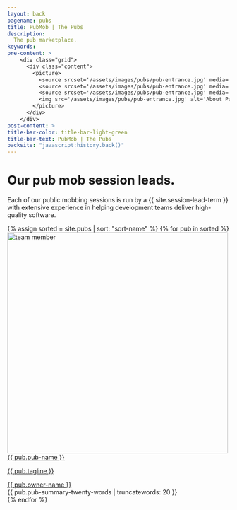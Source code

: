 ```yaml
---
layout: back
pagename: pubs
title: PubMob | The Pubs
description:
  The pub marketplace.
keywords:
pre-content: >
    <div class="grid">
      <div class="content">
        <picture>
          <source srcset='/assets/images/pubs/pub-entrance.jpg' media='(max-width: 1080px)'>
          <source srcset='/assets/images/pubs/pub-entrance.jpg' media='(min-width: 960px)'>
          <source srcset='/assets/images/pubs/pub-entrance.jpg' media='(min-width: 830px'>
          <img src='/assets/images/pubs/pub-entrance.jpg' alt='About PubMob'>
        </picture>
      </div>
    </div>
post-content: >
title-bar-color: title-bar-light-green
title-bar-text: PubMob | The Pubs
backsite: "javascript:history.back()"
---
```

<h1>Our pub mob session leads.</h1>
<p>Each of our public mobbing sessions is run by a {{ site.session-lead-term }} with extensive experience in helping development teams deliver high-quality software.</p>
<div class="pub-owners">
  {% assign sorted = site.pubs | sort: "sort-name" %}
  {% for pub in sorted %}
  <div class="team-member">
    <div class="team-img">
      <a href="/pubs/{{ pub.session-lead-id }}">
        <img src="/assets/images/pubs/{{ pub.session-lead-id }}.{{ pub.session-lead-photo-extension }}" width="500" height="500" alt="team member" class="img-responsive">
      </a>
      <div class="team-hover">
        <a href="/pubs/{{ pub.session-lead-id }}">
          <span class="team-title">{{ pub.pub-name }}</span>
        </a>
        <a href="/pubs/{{ pub.session-lead-id }}"><p>{{ pub.tagline }}</p></a>
      </div>
    </div>
    <div class="owner-name">
      <span><a href="/pubs/{{ pub.session-lead-id }}">{{ pub.owner-name }}</a></span>
    </div>
    <div class="team-summary">
      <span>{{ pub.pub-summary-twenty-words | truncatewords: 20 }}</span>
    </div>
  </div>
  {% endfor %}
</div>
